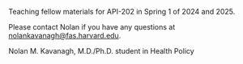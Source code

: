 Teaching fellow materials for API-202 in Spring 1 of 2024 and 2025.

Please contact Nolan if you have any questions at nolankavanagh@fas.harvard.edu.

Nolan M. Kavanagh, M.D./Ph.D. student in Health Policy

